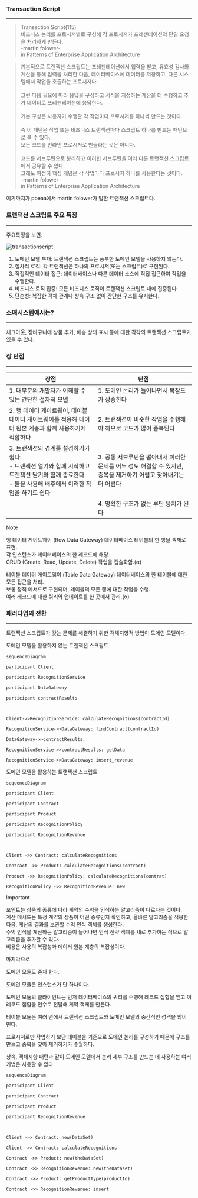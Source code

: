 
### Transaction Script
---

>Transaction Script(115)\
>비즈니스 논리를 프로시저별로 구성해 각 프로시저가 프레젠테이션의 단일 요청을 처리하게 만든다.\
>-martin folower- \
>in Patterns of Enterprise Application Architecture

>기본적으로 트랜잭션 스크립트는 프레젠테이션에서 입력을 받고, 유효성 검사와 계산을 통해 입력을 처리한 다음, 데이터베이스에 데이터를 저장하고, 다른 시스템에서 작업을 호출하는 프로시저다.\
>\
>그런 다음 필요에 따라 응답을 구성하고 서식을 지정하는 계산을 더 수행하고 추가 데이터로 프레젠테이션에 응답한다.\
>\
>기본 구성은 사용자가 수행할 각 작업마다 프로시저를 하나씩 만드는 것이다.\
>\
>즉 이 패턴은 작업 또는 비즈니스 트랜잭션마다 스크립트 하나를 만드는 패턴으로 불 수 있다.\
>모든 코드를 인라인 프로시저로 만들라는 것은 아니다.\
>\
>코드를 서브루틴으로 분리하고 이러한 서브루틴을 여러 다른 트랜잭션 스크립트에서 공유할 수 있다.\
>그래도 여전히 핵심 개념은 각 작업마다 프로시저 하나를 사용한다는 것이다.\
>-martin folower- \
>in Patterns of Enterprise Application Architecture


여기까지가 poeaa에서 martin folower가 말한 트랜잭션 스크립트다.

### 트랜잭션 스크립트 주요 특징
---

주요특징을 보면.

![transactionscript](https://github.com/user-attachments/assets/f8054dd1-e6af-485f-a847-2432d5d5c1bc)

1. 도메인 모델 부재: 트랜잭션 스크립트는 풍부한 도메인 모델을 사용하지 않는다.
2. 절차적 로직: 각 트랜잭션은 하나의 프로시저(또는 스크립트)로 구현된다.
3. 직접적인 데이터 접근: 데이터베이스나 다른 데이터 소스에 직접 접근하여 작업을 수행한다.
4. 비즈니스 로직 집중: 모든 비즈니스 로직이 트랜잭션 스크립트 내에 집중된다.
5. 단순성: 복잡한 객체 관계나 상속 구조 없이 간단한 구조를 유지한다.


### 소매시스템에서는?
---

체크아웃, 장바구니에 상품 추가, 배송 상태 표시 등에 대한 각각의 트랜잭션 스크립트가 있을 수 있다.

### 장 단점
---

| 장점 | 단점 |
|------|------|
| 1. 대부분의 개발자가 이해할 수 있는 간단한 절차적 모델 | 1. 도메인 논리가 늘어나면서 복잡도가 상승한다 |
| 2. 행 데이터 게이트웨이, 테이블 데이터 게이트웨이를 적용해 데이터 원본 계층과 함께 사용하기에 적합하다 | 2. 트랜잭션이 비슷한 작업을 수행해야 하므로 코드가 많이 중복된다 |
| 3. 트랜잭션의 경계를 설정하기가 쉽다:<br>   - 트랜잭션 열기와 함께 시작하고 트랜잭션 닫기와 함께 종료한다<br>   - 툴을 사용해 배후에서 이러한 작업을 하기도 쉽다 | 3. 공통 서브루틴을 뽑아내서 이러한 문제를 어느 정도 해결할 수 있지만, 중복을 제거하기 어렵고 찾아내기는 더 어렵다 |
|  | 4. 명확한 구조가 없는 루틴 뭉치가 된다 |

>[!Note]
>행 데이터 게이트웨이 (Row Data Gateway)
>데이터베이스 테이블의 한 행을 객체로 표현.\
>각 인스턴스가 데이터베이스의 한 레코드에 해당.\
>CRUD (Create, Read, Update, Delete) 작업을 캡슐화함.(α)
>
>테이블 데이터 게이트웨이 (Table Data Gateway)
>데이터베이스의 한 테이블에 대한 모든 접근을 처리.\
>보통 정적 메서드로 구현되며, 테이블의 모든 행에 대한 작업을 수행.\
>여러 레코드에 대한 쿼리와 업데이트를 한 곳에서 관리.(α)


### 패러다임의 전환
---

트랜잭션 스크립트가 갖는 문제를 해결하기 위한 객체지향적 방법이 도메인 모델이다.

도메인 모델을 활용하지 않는 트랜잭션 스크립트
```mermaid
sequenceDiagram

participant Client

participant RecognitionService

participant DataGateway

participant contractResults

  

Client->>RecognitionService: calculateRecognitions(contractId)

RecognitionService->>DataGateway: findContract(contractId)

DataGateway->>contractResults: 

RecognitionService->>contractResults: getData

RecognitionService->>DataGateway: insert_revenue
```

도메인 모델을 활용하는 트랜잭션 스크립트.
```mermaid
sequenceDiagram

participant Client

participant Contract

participant Product

participant RecognitionPolicy

participant RecognitionRevenue

  

Client ->> Contract: calculateRecognitions

Contract ->> Product: calculateRecognitions(contract)

Product ->> RecognitionPolicy: calculateRecognitions(contrat)

RecognitionPolicy ->> RecognitionRevenue: new
```

>[!important]
>포인트는 상품의 종류에 다라 계약의 수익을 인식하는 알고리즘이 다르다는 것이다.\
>계산 메서드는 특정 계약의 상품이 어떤 종류인지 확인하고, 올바른 알고리즘을 적용한다음, 계산의 결과를 보관할 수익 인식 객체를 생성한다.\
>수익 인식을 계산하는 알고리즘이 늘어나면 인식 전략 객체를 새로 추가하는 식으로 알고리즘을 추가할 수 있다.\
>비용은 사용의 복잡성과 데이터 원본 계층의 복잡성이다.

마지막으로

도메인 모듈도 존재 한다.

도메인 모듈은 인스턴스가 단 하나이다.

도메인 모듈의 클라이언트는 먼저 데이터베이스의 쿼리를 수행해 레코드 집합을 얻고 이 레코드 집합을 인수로 전달해 계약 객체를 만든다.

테이블 모듈은 여러 면에서 트랜잭션 스크립트와 도메인 모델의 중간적인 성격을 많이 띤다.

프로시저로만 작업하기 보단 테이블을 기준으로 도메인 논리를 구성하기 때문에 구조를 만들고 중복을 찾아 제거하기가 수월하다.

상속, 객체지향 패턴과 같이 도메인 모델에서 논리 세부 구조를 만드는 데 사용하는 여러 기법은 사용할 수 없다.

```mermaid
sequenceDiagram

participant Client

participant Contract

participant Product

participant RecognitionRevenue

  

Client ->> Contract: new(DataSet)

Client ->> Contract: calculateRecognitions

Contract ->> Product: new(theDataSet)

Contract ->> RecognitionRevenue: new(theDataset)

Contract ->> Product: getProductType(productId)

Contract ->> RecognitionRevenue: insert
```
